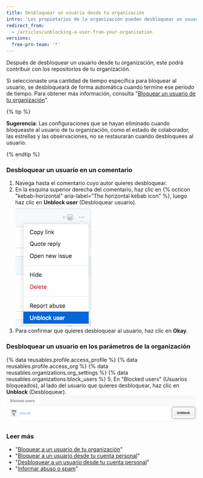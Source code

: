 ```yaml
---
title: Desbloquear un usuario desde tu organización
intro: 'Los propietarios de la organización pueden desbloquear un usuario que se haya bloqueado previamente y restaurar su acceso a los repositorios de la organización.'
redirect_from:
  - /articles/unblocking-a-user-from-your-organization
versions:
  free-pro-team: '*'
---
```


Después de desbloquear un usuario desde tu organización, este podrá contribuir con los repositorios de tu organización.

Si seleccionaste una cantidad de tiempo específica para bloquear al usuario, se desbloqueará de forma automática cuando termine ese período de tiempo. Para obtener más información, consulta "[Bloquear un usuario de tu organización](/articles/blocking-a-user-from-your-organization)".

{% tip %}

**Sugerencia**: Las configuraciones que se hayan eliminado cuando bloqueaste al usuario de tu organización, como el estado de colaborador, las estrellas y las observaciones, no se restaurarán cuando desbloquees al usuario.

{% endtip %}

### Desbloquear un usuario en un comentario

1. Navega hasta el comentario cuyo autor quieres desbloquear.
2. En la esquina superior derecha del comentario, haz clic en {% octicon "kebab-horizontal" aria-label="The horizontal kebab icon" %}, luego haz clic en **Unblock user** (Desbloquear usuario). ![Ícono kebab horizontal y menú de moderación de comentarios que muestra la opción de desbloquear usuario](/assets/images/help/repository/comment-menu-unblock-user.png)
3. Para confirmar que quieres desbloquear al usuario, haz clic en **Okay**.

### Desbloquear un usuario en los parámetros de la organización

{% data reusables.profile.access_profile %}
{% data reusables.profile.access_org %}
{% data reusables.organizations.org_settings %}
{% data reusables.organizations.block_users %}
5. En "Blocked users" (Usuarios bloqueados), al lado del usuario que quieres desbloquear, haz clic en **Unblock** (Desbloquear). ![Botón Unblock user (Desbloquear usuario)](/assets/images/help/organizations/org-unblock-user-button.png)

### Leer más

- "[Bloquear a un usuario de tu organización](/articles/unblocking-a-user-from-your-organization)"
- "[Bloquear a un usuario desde tu cuenta personal](/articles/blocking-a-user-from-your-personal-account)"
- "[Desbloquear a un usuario desde tu cuenta personal](/articles/unblocking-a-user-from-your-personal-account)"
- "[Informar abuso o spam](/articles/reporting-abuse-or-spam)"
